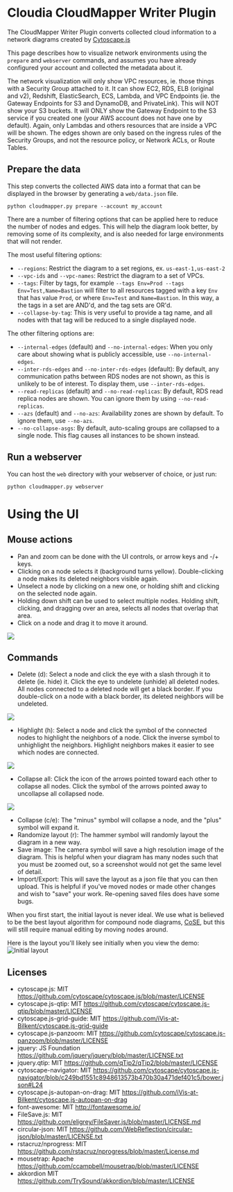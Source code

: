 # Cloudia CloudMapper Writer Plugin

The CloudMapper Writer Plugin converts collected cloud information to a network
diagrams created by [Cytoscape.js](https://github.com/cytoscape/cytoscape.js)

This page describes how to visualize network environments using the `prepare`
and `webserver` commands, and assumes you have already configured your account
and collected the metadata about it.

The network visualization will only show VPC resources, ie. those things with a
Security Group attached to it.  It can show EC2, RDS, ELB (original and v2),
Redshift, ElasticSearch, ECS, Lambda, and VPC Endpoints (ie. the Gateway
Endpoints for S3 and DynamoDB, and PrivateLink).  This will NOT show your S3
buckets. It will ONLY show the Gateway Endpoint to the S3 service if you
created one (your AWS account does not have one by default).  Again, only
Lambdas and others resources that are inside a VPC will be shown.  The edges
shown are only based on the ingress rules of the Security Groups, and not the
resource policy, or Network ACLs, or Route Tables.

## Prepare the data

This step converts the collected AWS data into a format that can be displayed
in the browser by generating a `web/data.json` file.

```
python cloudmapper.py prepare --account my_account
```

There are a number of filtering options that can be applied here to reduce the
number of nodes and edges.  This will help the diagram look better, by removing
some of its complexity, and is also needed for large environments that will not
render.

The most useful filtering options:
* `--regions`: Restrict the diagram to a set regions, ex. `us-east-1,us-east-2`
* `--vpc-ids` and `--vpc-names`: Restrict the diagram to a set of VPCs.
* `--tags`: Filter by tags, for example `--tags Env=Prod --tags
  Env=Test,Name=Bastion` will filter to all resources tagged with a key `Env`
  that has value `Prod`, or where `Env=Test` and `Name=Bastion`. In this way, a
  the tags in a set are AND'd, and the tag sets are OR'd.
* `--collapse-by-tag`: This is very useful to provide a tag name, and all nodes
  with that tag will be reduced to a single displayed node.

The other filtering options are:
* `--internal-edges` (default) and `--no-internal-edges`: When you only care
  about showing what is publicly accessible, use `--no-internal-edges`.
* `--inter-rds-edges` and `--no-inter-rds-edges` (default): By default, any
  communication paths between RDS nodes are not shown, as this is unlikely to be
  of interest. To display them, use `--inter-rds-edges`.
* `--read-replicas` (default) and `--no-read-replicas`: By default, RDS read
  replica nodes are shown. You can ignore them by using `--no-read-replicas`.
* `--azs` (default) and `--no-azs`: Availability zones are shown by default.
  To ignore them, use `--no-azs`.
* `--no-collapse-asgs`: By default, auto-scaling groups are collapsed to a
  single node.  This flag causes all instances to be shown instead.


## Run a webserver

You can host the `web` directory with your webserver of choice, or just run:

```
python cloudmapper.py webserver
```

Using the UI
============

Mouse actions
-------------
- Pan and zoom can be done with the UI controls, or arrow keys and -/+ keys.
- Clicking on a node selects it (background turns yellow).  Double-clicking a
  node makes its deleted neighbors visible again.
- Unselect a node by clicking on a new one, or holding shift and clicking on
  the selected node again.
- Holding down shift can be used to select multiple nodes. Holding shift,
  clicking, and dragging over an area, selects all nodes that overlap that area.
- Click on a node and drag it to move it around.

![](images/command_icons.png)

Commands
--------
- Delete (d): Select a node and click the eye with a slash through it to delete (ie. hide) it. Click the eye to undelete (unhide) all deleted nodes.   All nodes connected to a deleted node will get a black border. If you double-click on a node with a black border, its deleted neighbors will be undeleted.

![](images/deleted_node.png)

- Highlight (h): Select a node and click the symbol of the connected nodes to highlight the neighbors of a node. Click the inverse symbol to unhighlight the neighbors.  Highlight neighbors makes it easier to see which nodes are connected.

![](images/highlight_neighbors.png)

- Collapse all: Click the icon of the arrows pointed toward each other to collapse all nodes.  Click the symbol of the arrows pointed away to uncollapse all collapsed node.

![](images/collapsed_node.png)

- Collapse (c/e): The "minus" symbol will collapse a node, and the "plus"
  symbol will expand it.
- Randomize layout (r): The hammer symbol will randomly layout the diagram in a
  new way.
- Save image: The camera symbol will save a high resolution image of the
  diagram. This is helpful when your diagram has many nodes such that you must be
  zoomed out, so a screenshot would not get the same level of detail.
- Import/Export: This will save the layout as a json file that you can then
  upload. This is helpful if you've moved nodes or made other changes and wish to
  "save" your work. Re-opening saved files does have some bugs.

When you first start, the initial layout is never ideal.  We use what is
believed to be the best layout algorithm for compound node diagrams,
[CoSE](https://github.com/cytoscape/cytoscape.js-cose-bilkent), but this will
still require manual editing by moving nodes around.

Here is the layout you'll likely see initially when you view the demo:
![Initial layout](images/initial_layout.png "Initial layout")

Licenses
--------
- cytoscape.js: MIT
  https://github.com/cytoscape/cytoscape.js/blob/master/LICENSE
- cytoscape.js-qtip: MIT
  https://github.com/cytoscape/cytoscape.js-qtip/blob/master/LICENSE
- cytoscape.js-grid-guide: MIT
  https://github.com/iVis-at-Bilkent/cytoscape.js-grid-guide
- cytoscape.js-panzoom: MIT
  https://github.com/cytoscape/cytoscape.js-panzoom/blob/master/LICENSE
- jquery: JS Foundation
  https://github.com/jquery/jquery/blob/master/LICENSE.txt
- jquery.qtip: MIT
  https://github.com/qTip2/qTip2/blob/master/LICENSE
- cytoscape-navigator: MIT
  https://github.com/cytoscape/cytoscape.js-navigator/blob/c249bd1551c8948613573b470b30a471def401c5/bower.json#L24
- cytoscape.js-autopan-on-drag: MIT
  https://github.com/iVis-at-Bilkent/cytoscape.js-autopan-on-drag
- font-awesome: MIT
  http://fontawesome.io/
- FileSave.js: MIT
  https://github.com/eligrey/FileSaver.js/blob/master/LICENSE.md
- circular-json: MIT
  https://github.com/WebReflection/circular-json/blob/master/LICENSE.txt
- rstacruz/nprogress: MIT
  https://github.com/rstacruz/nprogress/blob/master/License.md
- mousetrap: Apache
  https://github.com/ccampbell/mousetrap/blob/master/LICENSE
- akkordion MIT
  https://github.com/TrySound/akkordion/blob/master/LICENSE
